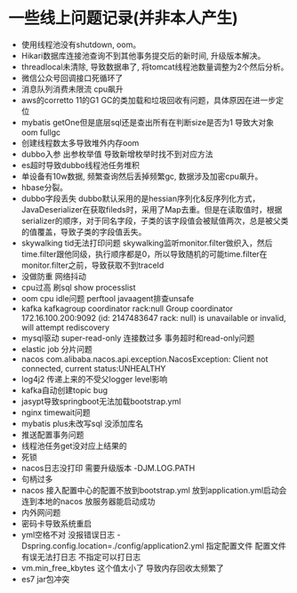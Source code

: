 # 一些线上问题记录(并非本人产生)
* 使用线程池没有shutdown, oom。
* Hikari数据库连接池查询不到其他事务提交后的新时间, 升级版本解决。
* threadlocal未清除, 导致数据串了, 将tomcat线程池数量调整为2个然后分析。
* 微信公众号回调接口死循环了
* 消息队列消费未限流 cpu飙升
* aws的corretto 11的G1 GC的类加载和垃圾回收有问题，具体原因在进一步定位
* mybatis getOne但是底层sql还是查出所有在判断size是否为1 导致大对象 oom fullgc
* 创建线程数太多导致堆外内存oom
* dubbo入参 出参枚举值 导致新增枚举时找不到对应方法
* es超时导致dubbo线程池任务堆积
* 单设备有10w数据, 频繁查询然后丢掉频繁gc, 数据涉及加密cpu飙升。
* hbase分裂。
* dubbo字段丢失 dubbo默认采用的是hessian序列化&反序列化方式，JavaDeserializer在获取fileds时，采用了Map去重。但是在读取值时，根据serializer的顺序，对于同名字段，子类的该字段值会被赋值两次，总是被父类的值覆盖，导致子类的字段值丢失。
* skywalking tid无法打印问题 skywalking监听monitor.filter做织入，然后time.filter跟他同级，执行顺序都是0，所以导致随机的可能time.filter在monitor.filter之前，导致获取不到traceId
* 没做防重 网络抖动
* cpu过高 刷sql show processlist
* oom cpu idle问题 perftool javaagent排查unsafe
* kafka kafkagroup coordinator rack:null Group coordinator 172.16.100.200:9092 (id: 2147483647 rack: null) is unavailable or invalid, will attempt rediscovery
* mysql驱动 super-read-only 连接数过多 事务超时和read-only问题
* elastic job 分片问题
* nacos com.alibaba.nacos.api.exception.NacosException: Client not connected, current status:UNHEALTHY
* log4j2 传递上来的不受父logger level影响
* kafka自动创建topic bug
* jasypt导致springboot无法加载bootstrap.yml
* nginx timewait问题
* mybatis plus未改写sql 没添加库名
* 推送配置事务问题
* 线程池任务get没对应上结果的
* 死锁
* nacos日志没打印 需要升级版本 -DJM.LOG.PATH
* 句柄过多
* nacos 接入配置中心的配置不放到bootstrap.yml 放到application.yml启动会连到本地的nacos  放服务器能启动成功
* 内外网问题
* 密码卡导致系统重启
* yml空格不对 没报错误日志 -Dspring.config.location=./config/application2.yml 指定配置文件 配置文件有误无法打日志 不指定可以打日志
* vm.min_free_kbytes 这个值太小了 导致内存回收太频繁了
* es7 jar包冲突